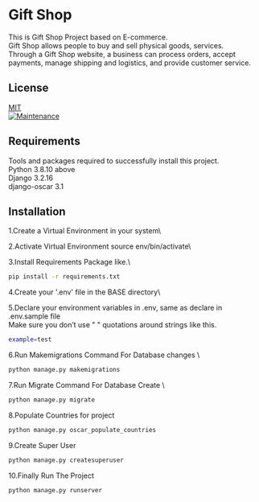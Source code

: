 # Gift Shop
This is Gift Shop Project based on E-commerce.\
Gift Shop allows people to buy and sell physical goods, services.\
Through a  Gift Shop website, a business can process orders, accept payments, manage shipping and logistics, and provide customer service.

## License

[MIT](https://choosealicense.com/licenses/mit/)\
[![Maintenance](https://img.shields.io/badge/Maintained%3F-yes-green.svg)](https://GitHub.com/Naereen/StrapDown.js/graphs/commit-activity)

## Requirements
Tools and packages required to successfully install this project.\
Python 3.8.10 above\
Django 3.2.16\
django-oscar 3.1

## Installation
1.Create a Virtual Environment in your system\

2.Activate Virtual Environment source env/bin/activate\

3.Install Requirements Package like.\
```bash
pip install -r requirements.txt
```
4.Create your '.env' file in the BASE directory\

5.Declare your environment variables in .env, same as declare in .env.sample file\
Make sure you don’t use " " quotations around strings like this.
```bash
example=test
```
6.Run  Makemigrations Command For Database changes \
```bash
python manage.py makemigrations
```

7.Run  Migrate Command For  Database Create \
```bash
python manage.py migrate
```

8.Populate Countries for project
```bash
python manage.py oscar_populate_countries
```
9.Create Super User 
```bash
python manage.py createsuperuser
```
10.Finally Run The Project 
```bash
python manage.py runserver
```



